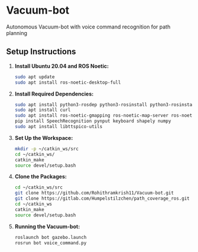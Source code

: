 # Vacuum-bot
Autonomous Vacuum-bot with voice command recognition for path planning

## Setup Instructions

1. **Install Ubuntu 20.04 and ROS Noetic:**

   ```bash
   sudo apt update
   sudo apt install ros-noetic-desktop-full
   
2. **Install Required Dependencies:**

   ```bash
   sudo apt install python3-rosdep python3-rosinstall python3-rosinstall-generator python3-wstool build-essential
   sudo apt install curl
   sudo apt install ros-noetic-gmapping ros-noetic-map-server ros-noetic-amcl ros-noetic-move-base
   pip install SpeechRecognition pynput keyboard shapely numpy
   sudo apt install libttspico-utils

3. **Set Up the Workspace:** 

   ```bash
   mkdir -p ~/catkin_ws/src
   cd ~/catkin_ws/
   catkin_make
   source devel/setup.bash

 4. **Clone the Packages:**

    ```bash
    cd ~/catkin_ws/src
    git clone https://github.com/Rohithramkrish11/Vacuum-bot.git
    git clone https://gitlab.com/Humpelstilzchen/path_coverage_ros.git
    cd ~/catkin_ws
    catkin_make
    source devel/setup.bash

5. **Running the Vacuum-bot:**

     ```bash
     roslaunch bot gazebo.launch
     rosrun bot voice_command.py
